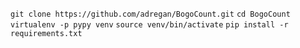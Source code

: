 `git clone https://github.com/adregan/BogoCount.git`
`cd BogoCount`
`virtualenv -p pypy venv`
`source venv/bin/activate`
`pip install -r requirements.txt`